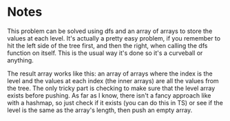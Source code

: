 # Notes

This problem can be solved using dfs and an array of arrays to store the
values at each level. It's actually a pretty easy problem, if you
remember to hit the left side of the tree first, and then the right, when
calling the dfs function on itself. This is the usual way it's done so it's
a curveball or anything.

The result array works like this: an array of arrays where the index is the level
and the values at each index (the inner arrays) are all the values from the tree.
The only tricky part is checking to make sure that the level array exists
before pushing. As far as I know, there isn't a fancy approach like with a
hashmap, so just check if it exists (you can do this in TS) or see if the
level is the same as the array's length, then push an empty array.
